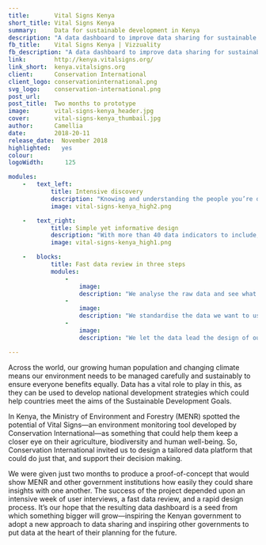 ```yaml
---
title:       Vital Signs Kenya
short_title: Vital Signs Kenya
summary:     Data for sustainable development in Kenya
description: "A data dashboard to improve data sharing for sustainable development in Kenya."
fb_title:    Vital Signs Kenya | Vizzuality
fb_description: "A data dashboard to improve data sharing for sustainable development in Kenya."
link:        http://kenya.vitalsigns.org/
link_short:  kenya.vitalsigns.org
client:      Conservation International
client_logo: conservationinternational.png
svg_logo:    conservation-international.png
post_url:    
post_title:  Two months to prototype
image:       vital-signs-kenya_header.jpg
cover:       vital-signs-kenya_thumbail.jpg
author:      Camellia
date:        2018-20-11
release_date:  November 2018           
highlighted:   yes
colour: 
logoWidth:      125

modules:
    -   text_left:
            title: Intensive discovery
            description: "Knowing and understanding the people you’re designing for is an essential part of any product development. An intensive week-long discovery session in Kenya with all of the project stakeholders helped us understand their ambitions, the challenges they face, and what tools they use to collect and process data. By the end of the week we were able to present our findings to them along with a preliminary design that would help them understand what we could deliver in the next two months." 
            image: vital-signs-kenya_high2.png

    -   text_right:
            title: Simple yet informative design
            description: "With more than 40 data indicators to include, we decided a green light schema would be the best way to help people see at a glance what’s happening. Anything in need of urgent attention turns red so it can be acted upon quickly. Despite the rapid design process, attention to detail was not forgotten and we chose to use a new, unique font called Protipo that easily differentiates figures, making them easier to read." 
            image: vital-signs-kenya_high1.png

    -   blocks:
            title: Fast data review in three steps
            modules:
                - 
                    image:
                    description: "We analyse the raw data and see what it’s telling us"
                - 
                    image:
                    description: "We standardise the data we want to use"
                - 
                    image:
                    description: "We let the data lead the design of our data visualisations"

---
```

Across the world, our growing human population and changing climate means our environment needs to be managed carefully and sustainably to ensure everyone benefits equally. Data has a vital role to play in this, as they can be used to develop national development strategies which could help countries meet the aims of the Sustainable Development Goals. 

In Kenya, the Ministry of Environment and Forestry (MENR) spotted the potential of Vital Signs—an environment monitoring tool developed by Conservation International—as something that could help them keep a closer eye on their agriculture, biodiversity and human well-being. So, Conservation International invited us to design a tailored data platform that could do just that, and support their decision making. 

We were given just two months to produce a proof-of-concept that would show MENR and other government institutions how easily they could share insights with one another. The success of the project depended upon an intensive week of user interviews, a fast data review, and a rapid design process. It’s our hope that the resulting data dashboard is a seed from which something bigger will grow—inspiring the Kenyan government to adopt a new approach to data sharing and inspiring other governments to put data at the heart of their planning for the future. 

